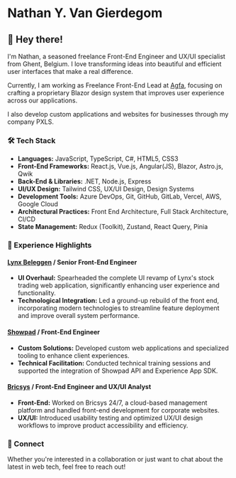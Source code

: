 # Nathan Y. Van Gierdegom

## 👋 Hey there!

I'm Nathan, a seasoned freelance Front-End Engineer and UX/UI specialist from Ghent, Belgium. I love transforming ideas into beautiful and efficient user interfaces that make a real difference. 

Currently, I am working as Freelance Front-End Lead at [Agfa](https://www.agfa.com/corporate/), focusing on crafting a proprietary Blazor design system that improves user experience across our applications.

I also develop custom applications and websites for businesses through my company PXLS. 

### 🛠 Tech Stack

- **Languages:** JavaScript, TypeScript, C#, HTML5, CSS3
- **Front-End Frameworks:** React.js, Vue.js, Angular(JS), Blazor, Astro.js, Qwik
- **Back-End & Libraries:** .NET, Node.js, Express
- **UI/UX Design:** Tailwind CSS, UX/UI Design, Design Systems
- **Development Tools:** Azure DevOps, Git, GitHub, GitLab, Vercel, AWS, Google Cloud
- **Architectural Practices:** Front End Architecture, Full Stack Architecture, CI/CD
- **State Management:** Redux (Toolkit), Zustand, React Query, Pinia


### 💼 Experience Highlights

#### [Lynx Beleggen](https://www.lynx.be/) / Senior Front-End Engineer
- **UI Overhaul:** Spearheaded the complete UI revamp of Lynx's stock trading web application, significantly enhancing user experience and functionality.
- **Technological Integration:** Led a ground-up rebuild of the front end, incorporating modern technologies to streamline feature deployment and improve overall system performance.

#### [Showpad](https://www.showpad.com/) / Front-End Engineer
- **Custom Solutions:** Developed custom web applications and specialized tooling to enhance client experiences.
- **Technical Facilitation:** Conducted technical training sessions and supported the integration of Showpad API and Experience App SDK.

#### [Bricsys](https://www.bricsys.com/nl-be/247) / Front-End Engineer and UX/UI Analyst
- **Front-End:** Worked on Bricsys 24/7, a cloud-based management platform and handled front-end development for corporate websites.
- **UX/UI:** Introduced usability testing and optimized UX/UI design workflows to improve product accessibility and efficiency.

### 🤝 Connect

Whether you're interested in a collaboration or just want to chat about the latest in web tech, feel free to reach out!

